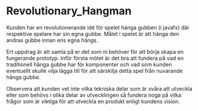 # Revolutionary_Hangman

Kunden har en revolutionerande idé för spelet hänga gubben (i javafx) där respektive spelare har sin egna gubbe. 
Målet i spelet är att hänga den andras gubbe innan ens egna hängs.

Ert uppdrag är att samla på er det som ni behöver för att börja skapa en fungerande prototyp. 
Inför första mötet är det bra att fundera på vad en traditionell hänga gubbe har för komponenter och vad som kunden 
eventuellt skulle vilja lägga till för att särskilja detta spel från nuvarande hänga gubbe.

Observera att kunden vet inte vilka tekniska delar som är svåra att utveckla eller som behövs i olika delar av utvecklingen 
så fundera noga på vilka frågor som är viktiga för att utveckla en produkt enligt kundens vision.
